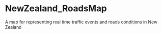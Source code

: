 # NewZealand_RoadsMap
A map for representing real time traffic events and roads conditions in New Zealand
